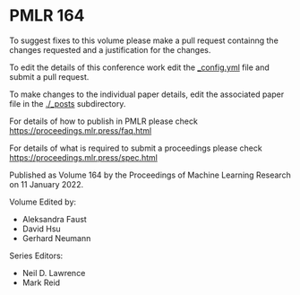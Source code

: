 # PMLR 164

To suggest fixes to this volume please make a pull request containng the changes requested and a justification for the changes.

To edit the details of this conference work edit the [_config.yml](./_config.yml) file and submit a pull request.

To make changes to the individual paper details, edit the associated paper file in the [./_posts](./_posts) subdirectory.

For details of how to publish in PMLR please check https://proceedings.mlr.press/faq.html

For details of what is required to submit a proceedings please check https://proceedings.mlr.press/spec.html



Published as Volume 164 by the Proceedings of Machine Learning Research on 11 January 2022.

Volume Edited by:
  * Aleksandra Faust
  * David Hsu
  * Gerhard Neumann

Series Editors:
  * Neil D. Lawrence
  * Mark Reid
